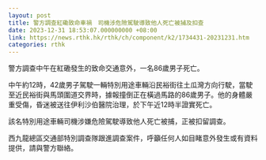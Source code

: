 ```yaml
---
layout: post
title: 警方調查紅磡致命車禍　司機涉危險駕駛導致他人死亡被捕及扣查
date: 2023-12-31 18:53:07.000000000 +08:00
link: https://news.rthk.hk/rthk/ch/component/k2/1734431-20231231.htm
categories: rthk
---
```


警方調查中午在紅磡發生的致命交通意外，一名86歲男子死亡。

中午約12時，42歲男子駕駛一輛特別用途車輛沿民裕街往土瓜灣方向行駛，當駛至近民裕街與馬頭圍道交界時，據報撞倒正在橫過馬路的86歲男子。他的身體嚴重受傷，昏迷被送往伊利沙伯醫院治理，於下午近12時半證實死亡。

該名特別用途車輛司機涉嫌危險駕駛導致他人死亡被捕，正被扣留調查。

西九龍總區交通部特別調查隊跟進調查案件，呼籲任何人如目睹意外發生或有資料提供，請與警方聯絡。
